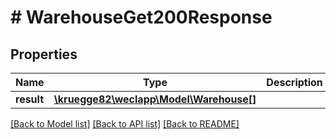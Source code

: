# # WarehouseGet200Response

## Properties

Name | Type | Description | Notes
------------ | ------------- | ------------- | -------------
**result** | [**\kruegge82\weclapp\Model\Warehouse[]**](Warehouse.md) |  | [optional]

[[Back to Model list]](../../README.md#models) [[Back to API list]](../../README.md#endpoints) [[Back to README]](../../README.md)
